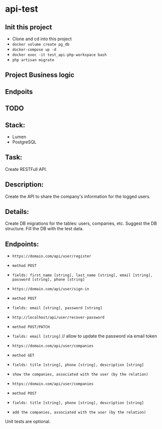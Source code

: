 # api-test

## Init this project

- Clone and cd into this project
- ```docker volume create pg_db```
- ```docker-compose up -d```
- ```docker exec -it test_api-php-workspace bash```
- ```php artisan migrate```

## Project Business logic

## Endpoits

## TODO

## Stack:
- Lumen
- PostgreSQL

## Task:
Create RESTFull API.

## Description:
Create the API to share the company's information for the logged users.


## Details:

Create DB migrations for the tables: users, companies, etc.
Suggest the DB structure. Fill the DB with the test data.

## Endpoints:
- ```https://domain.com/api/user/register```
- ```method POST```
- ```fields: first_name [string], last_name [string], email [string], password [string], phone [string]```

- ```https://domain.com/api/user/sign-in```
- ```method POST```
- ```fields: email [string], password [string]```

- ```http://localhost/api/user/recover-password```
- ```method POST/PATCH```
- ```fields: email [string]``` // allow to update the password via email token

- ```https://domain.com/api/user/companies``` 
- ```method GET```
- ```fields: title [string], phone [string], description [string]```
- ```show the companies, associated with the user (by the relation)```

- ```https://domain.com/api/user/companies```
- ```method POST```
- ```fields: title [string], phone [string], description [string]```
- ```add the companies, associated with the user (by the relation)```

Unit tests are optional.